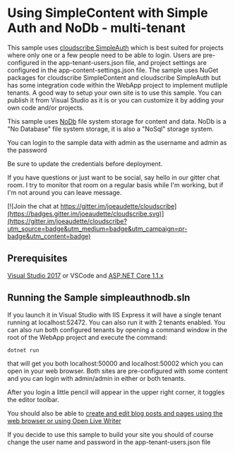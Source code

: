# Using SimpleContent with Simple Auth and NoDb - multi-tenant

This sample uses [cloudscribe SimpleAuth](https://github.com/joeaudette/cloudscribe.Web.SimpleAuth) which is best suited for projects where only one or a few people need to be able to login. Users are pre-configured in the app-tenant-users.json file, and project settings are configured in the app-content-settings.json file. The sample uses NuGet packages for cloudscribe SimpleContent and cloudscribe SimpleAuth but has some integration code within the WebApp project to implement mutliple tenants. A good way to setup your own site is to use this sample. You can publish it from Visual Studio as it is or you can customize it by adding your own code and/or projects.

This sample uses [NoDb](https://github.com/joeaudette/NoDb) file system storage for content and data. NoDb is a "No Database" file system storage, it is also a "NoSql" storage system.

You can login to the sample data with admin as the username and admin as the password

Be sure to update the credentials before deployment.


If you have questions or just want to be social, say hello in our gitter chat room. I try to monitor that room on a regular basis while I'm working, but if I'm not around you can leave  message.

[![Join the chat at https://gitter.im/joeaudette/cloudscribe](https://badges.gitter.im/joeaudette/cloudscribe.svg)](https://gitter.im/joeaudette/cloudscribe?utm_source=badge&utm_medium=badge&utm_campaign=pr-badge&utm_content=badge)

## Prerequisites

[Visual Studio 2017](https://www.visualstudio.com/en-us/downloads) or VSCode and [ASP.NET Core 1.1.x](https://dot.net/)

## Running the Sample simpleauthnodb.sln

If you launch it in Visual Studio with IIS Express it will have a single tenant running at localhost:52472. You can also run it with 2 tenants enabled. You can also run both configured tenants by opening a command window in the root of the WebApp project and execute the command:

    dotnet run
	
that will get you both localhost:50000 and localhost:50002 which you can open in your web browser. Both sites are pre-configured with some content and you can login with admin/admin in either or both tenants.

After you login a little pencil will appear in the upper right corner, it toggles the editor toolbar.

You should also be able to [create and edit blog posts and pages using the web browser or using Open Live Writer](https://github.com/joeaudette/cloudscribe.SimpleContent/wiki/Using-Open-Live-Writer)

If you decide to use this sample to build your site you should of course change the user name and password in the app-tenant-users.json file




